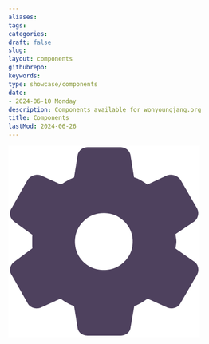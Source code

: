 ```yaml
---
aliases: 
tags:
categories:
draft: false
slug: 
layout: components
githubrepo: 
keywords: 
type: showcase/components
date:
- 2024-06-10 Monday
description: Components available for wonyoungjang.org
title: Components
lastMod: 2024-06-26
---
```

![site-components.png](/assets/site-components_1719436976806_0.png)
